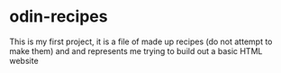 # odin-recipes
This is my first project, it is a file of made up recipes (do not attempt to make them) and 
and represents me trying to build out a basic HTML website
